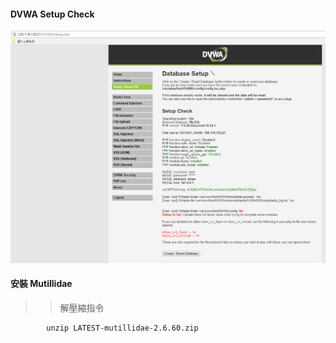 #### DVWA Setup Check 
![DVWA check](picture/DVWASC.PNG)
#### 安裝 Mutillidae
>>解壓縮指令

            unzip LATEST-mutillidae-2.6.60.zip    
